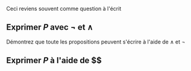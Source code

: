 Ceci reviens souvent comme question à l'écrit

## Exprimer $P$ avec $\lnot$ et $\land$
Démontrez que toute les propositions peuvent s'écrire à l'aide de $\land$ et $\lnot$

## Exprimer $P$ à l'aide de $\$
<!--stackedit_data:
eyJoaXN0b3J5IjpbLTU4MjE1NjUzNF19
-->